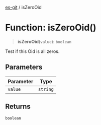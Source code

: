 [es-git](../globals.md) / isZeroOid

# Function: isZeroOid()

> **isZeroOid**(`value`): `boolean`

Test if this Oid is all zeros.

## Parameters

| Parameter | Type |
| ------ | ------ |
| `value` | `string` |

## Returns

`boolean`
